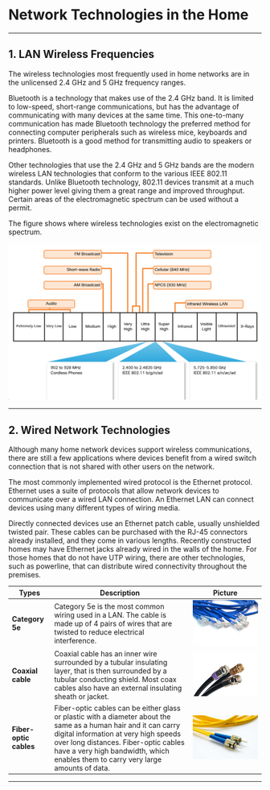 # **Network Technologies in the Home**

---

## **1. LAN Wireless Frequencies**

The wireless technologies most frequently used in home networks are in the unlicensed 2.4 GHz and 5 GHz frequency ranges.

Bluetooth is a technology that makes use of the 2.4 GHz band. It is limited to low-speed, short-range communications, but has the advantage of communicating with many devices at the same time. This one-to-many communication has made Bluetooth technology the preferred method for connecting computer peripherals such as wireless mice, keyboards and printers. Bluetooth is a good method for transmitting audio to speakers or headphones.

Other technologies that use the 2.4 GHz and 5 GHz bands are the modern wireless LAN technologies that conform to the various IEEE 802.11 standards. Unlike Bluetooth technology, 802.11 devices transmit at a much higher power level giving them a great range and improved throughput. Certain areas of the electromagnetic spectrum can be used without a permit.

The figure shows where wireless technologies exist on the electromagnetic spectrum.

![alt text](./src/image2.png)

---

## **2. Wired Network Technologies**

Although many home network devices support wireless communications, there are still a few applications where devices benefit from a wired switch connection that is not shared with other users on the network.

The most commonly implemented wired protocol is the Ethernet protocol. Ethernet uses a suite of protocols that allow network devices to communicate over a wired LAN connection. An Ethernet LAN can connect devices using many different types of wiring media.

Directly connected devices use an Ethernet patch cable, usually unshielded twisted pair. These cables can be purchased with the RJ-45 connectors already installed, and they come in various lengths. Recently constructed homes may have Ethernet jacks already wired in the walls of the home. For those homes that do not have UTP wiring, there are other technologies, such as powerline, that can distribute wired connectivity throughout the premises.

| Types                  | Description                                                                                                                                                                                                                                                                           | Picture                      |
| ---------------------- | ------------------------------------------------------------------------------------------------------------------------------------------------------------------------------------------------------------------------------------------------------------------------------------- | ---------------------------- |
| **Category 5e**        | Category 5e is the most common wiring used in a LAN. The cable is made up of 4 pairs of wires that are twisted to reduce electrical interference.                                                                                                                                     | ![picture](./src/image3.png) |
| **Coaxial cable**      | Coaxial cable has an inner wire surrounded by a tubular insulating layer, that is then surrounded by a tubular conducting shield. Most coax cables also have an external insulating sheath or jacket.                                                                                 | ![picture](./src/image4.png) |
| **Fiber-optic cables** | Fiber-optic cables can be either glass or plastic with a diameter about the same as a human hair and it can carry digital information at very high speeds over long distances. Fiber-optic cables have a very high bandwidth, which enables them to carry very large amounts of data. | ![picture](./src/image5.png) |

---
